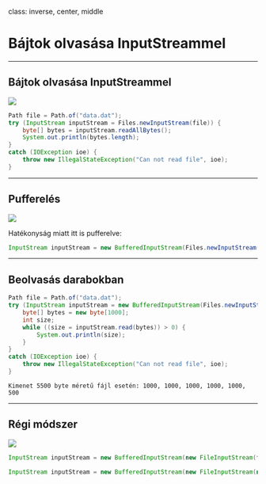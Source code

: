 class: inverse, center, middle

# Bájtok olvasása InputStreammel

---

## Bájtok olvasása InputStreammel

![](images/io-readbytes01.png)

```java
Path file = Path.of("data.dat");
try (InputStream inputStream = Files.newInputStream(file)) {
    byte[] bytes = inputStream.readAllBytes();
    System.out.println(bytes.length);
}
catch (IOException ioe) {
    throw new IllegalStateException("Can not read file", ioe);
}
```

---

## Pufferelés

![](images/io-readbytes02.png)

Hatékonyság miatt itt is pufferelve:

```java
InputStream inputStream = new BufferedInputStream(Files.newInputStream(file))
```

---

## Beolvasás darabokban

```java
Path file = Path.of("data.dat");
try (InputStream inputStream = new BufferedInputStream(Files.newInputStream(file))) {
    byte[] bytes = new byte[1000];
    int size;
    while ((size = inputStream.read(bytes)) > 0) {
        System.out.println(size);
    }
}
catch (IOException ioe) {
    throw new IllegalStateException("Can not read file", ioe);
}
```

```
Kimenet 5500 byte méretű fájl esetén: 1000, 1000, 1000, 1000, 1000, 500
```

---

## Régi módszer

![](images/io-readbytes02.png)

```java
InputStream inputStream = new BufferedInputStream(new FileInputStream(file))
```

```java
InputStream inputStream = new BufferedInputStream(new FileInputStream(new File(file)))
```
